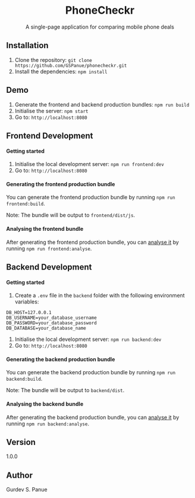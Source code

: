 <h1 align="center">PhoneCheckr</h1>

<div align="center">
A single-page application for comparing mobile phone deals
</div>

## Installation

1. Clone the repository: ``git clone https://github.com/GSPanue/phonecheckr.git``
2. Install the dependencies: ``npm install``

## Demo

1. Generate the frontend and backend production bundles: ``npm run build``
2. Initialise the server: ``npm start``
3. Go to: ``http://localhost:8080``

## Frontend Development

#### Getting started

1. Initialise the local development server: ``npm run frontend:dev``
2. Go to: ``http://localhost:8080``

#### Generating the frontend production bundle

You can generate the frontend production bundle by running ``npm run frontend:build``.

Note: The bundle will be output to ``frontend/dist/js``.

#### Analysing the frontend bundle

After generating the frontend production bundle, you can [analyse it](https://github.com/webpack-contrib/webpack-bundle-analyzer#webpack-bundle-analyzer) by running ``npm run frontend:analyse``.

## Backend Development

#### Getting started

1. Create a ``.env`` file in the ``backend`` folder with the following environment variables:

```
DB_HOST=127.0.0.1
DB_USERNAME=your_database_username
DB_PASSWORD=your_database_password
DB_DATABASE=your_database_name
```

1. Initialise the local development server: ``npm run backend:dev``
2. Go to: ``http://localhost:8080``

#### Generating the backend production bundle

You can generate the backend production bundle by running ``npm run backend:build``.

Note: The bundle will be output to ``backend/dist``.

#### Analysing the backend bundle

After generating the backend production bundle, you can [analyse it](https://github.com/webpack-contrib/webpack-bundle-analyzer#webpack-bundle-analyzer) by running ``npm run backend:analyse``.

## Version

1.0.0

## Author

Gurdev S. Panue
